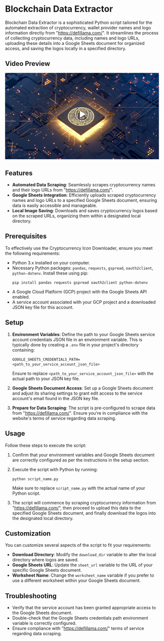 # Blockchain Data Extractor

Blockchain Data Extractor is a sophisticated Python script tailored for the automated extraction of cryptocurrency, wallet provider names and logo information directly from "https://defillama.com/". It streamlines the process of collecting cryptocurrency data, including names and logo URLs, uploading these details into a Google Sheets document for organized access, and saving the logos locally in a specified directory.

## Video Preview

[![Video Preview](https://github.com/DevRex-0201/Project-Images/blob/main/video%20preview/Py-Blockchain-Data-Extractor.png)](https://brand-car.s3.eu-north-1.amazonaws.com/Four+Seasons/Py-Blockchain-Data-Extractor.mp4)

## Features

- **Automated Data Scraping**: Seamlessly scrapes cryptocurrency names and their logo URLs from "https://defillama.com/".
- **Google Sheets Integration**: Efficiently uploads scraped cryptocurrency names and logo URLs to a specified Google Sheets document, ensuring data is easily accessible and manageable.
- **Local Image Saving**: Downloads and saves cryptocurrency logos based on the scraped URLs, organizing them within a designated local directory.

## Prerequisites

To effectively use the Cryptocurrency Icon Downloader, ensure you meet the following requirements:

- Python 3.x installed on your computer.
- Necessary Python packages: `pandas`, `requests`, `gspread`, `oauth2client`, `python-dotenv`. Install these using pip:
  ```
  pip install pandas requests gspread oauth2client python-dotenv
  ```
- A Google Cloud Platform (GCP) project with the Google Sheets API enabled.
- A service account associated with your GCP project and a downloaded JSON key file for this account.

## Setup

1. **Environment Variables**: Define the path to your Google Sheets service account credentials JSON file in an environment variable. This is typically done by creating a `.env` file in your project's directory containing:
   ```
   GOOGLE_SHEETS_CREDENTIALS_PATH=<path_to_your_service_account_json_file>
   ```
   Ensure to replace `<path_to_your_service_account_json_file>` with the actual path to your JSON key file.

2. **Google Sheets Document Access**: Set up a Google Sheets document and adjust its sharing settings to grant edit access to the service account's email found in the JSON key file.

3. **Prepare for Data Scraping**: The script is pre-configured to scrape data from "https://defillama.com/". Ensure you're in compliance with the website's terms of service regarding data scraping.

## Usage

Follow these steps to execute the script:

1. Confirm that your environment variables and Google Sheets document are correctly configured as per the instructions in the setup section.
2. Execute the script with Python by running:
   ```
   python script_name.py
   ```
   Make sure to replace `script_name.py` with the actual name of your Python script.

3. The script will commence by scraping cryptocurrency information from "https://defillama.com/", then proceed to upload this data to the specified Google Sheets document, and finally download the logos into the designated local directory.

## Customization

You can customize several aspects of the script to fit your requirements:

- **Download Directory**: Modify the `download_dir` variable to alter the local directory where logos are saved.
- **Google Sheets URL**: Update the `sheet_url` variable to the URL of your specific Google Sheets document.
- **Worksheet Name**: Change the `worksheet_name` variable if you prefer to use a different worksheet within your Google Sheets document.

## Troubleshooting

- Verify that the service account has been granted appropriate access to the Google Sheets document.
- Double-check that the Google Sheets credentials path environment variable is correctly configured.
- Ensure compliance with "https://defillama.com/" terms of service regarding data scraping.
